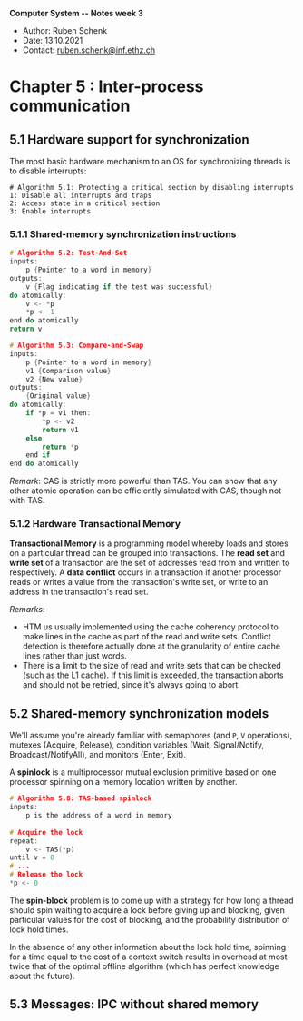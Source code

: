 **Computer System -- Notes week 3**

- Author: Ruben Schenk
- Date: 13.10.2021
- Contact: ruben.schenk@inf.ethz.ch

# Chapter 5 : Inter-process communication

## 5.1 Hardware support for synchronization

The most basic hardware mechanism to an OS for synchronizing threads is to disable interrupts:

```pseudo
# Algorithm 5.1: Protecting a critical section by disabling interrupts
1: Disable all interrupts and traps
2: Access state in a critical section
3: Enable interrupts
```

### 5.1.1 Shared-memory synchronization instructions

```c
# Algorithm 5.2: Test-And-Set
inputs:
    p {Pointer to a word in memory}
outputs:
    v {Flag indicating if the test was successful}
do atomically:
    v <- *p
    *p <- 1
end do atomically
return v
```

```c
# Algorithm 5.3: Compare-and-Swap
inputs:
    p {Pointer to a word in memory}
    v1 {Comparison value}
    v2 {New value}
outputs:
    {Original value}
do atomically:
    if *p = v1 then:
        *p <- v2
        return v1
    else
        return *p
    end if
end do atomically
```

*Remark*: CAS is strictly more powerful than TAS. You can show that any other atomic operation can be efficiently simulated with CAS, though not with TAS.

### 5.1.2 Hardware Transactional Memory

**Transactional Memory** is a programming model whereby loads and stores on a particular thread can be grouped into transactions. The **read set** and **write set** of a transaction are the set of addresses read from and written to respectively. A **data conflict** occurs in a transaction if another processor reads or writes a value from the transaction's write set, or write to an address in the transaction's read set.

*Remarks*:

- HTM us usually implemented using the cache coherency protocol to make lines in the cache as part of the read and write sets. Conflict detection is therefore actually done at the granularity of entire cache lines rather than just words.
- There is a limit to the size of read and write sets that can be checked (such as the L1 cache). If this limit is exceeded, the transaction aborts and should not be retried, since it's always going to abort.

## 5.2 Shared-memory synchronization models

We'll assume you're already familiar with semaphores (and `P`, `V` operations), mutexes (Acquire, Release), condition variables (Wait, Signal/Notify, Broadcast/NotifyAll), and monitors (Enter, Exit).

A **spinlock** is a multiprocessor mutual exclusion primitive based on one processor spinning on a memory location written by another.

```c
# Algorithm 5.8: TAS-based spinlock
inputs:
    p is the address of a word in memory
    
# Acquire the lock
repeat:
    v <- TAS(*p)
until v = 0
# ...
# Release the lock
*p <- 0
```

The **spin-block** problem is to come up with a strategy for how long a thread should spin waiting to acquire a lock before giving up and blocking, given particular values for the cost of blocking, and the probability distribution of lock hold times.

In the absence of any other information about the lock hold time, spinning for a time equal to the cost of a context switch results in overhead at most twice that of the optimal offline algorithm (which has perfect knowledge about the future).

## 5.3 Messages: IPC without shared memory
